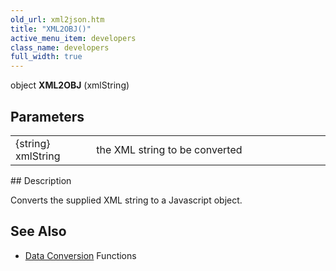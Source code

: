 ```yaml
---
old_url: xml2json.htm
title: "XML2OBJ()"
active_menu_item: developers
class_name: developers
full_width: true
---
```



object **XML2OBJ** (xmlString)

## Parameters

<table>
<tr>
<td width="120">
{string} xmlString

</td>
<td width="13">
</td>
<td width="747">
the XML string to be converted

</td>
</tr>
</table>
## Description

Converts the supplied XML string to a Javascript object.

## See Also

 - [Data Conversion](/developers/documentation/scripting-apis/client-api/conversion-functions/) Functions

